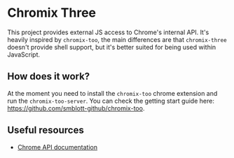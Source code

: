 # Chromix Three

This project provides external JS access to Chrome's internal API.
It's heavily inspired by `chromix-too`, the main differences are that
`chromix-three` doesn't provide shell support, but it's better suited
for being used within JavaScript.

## How does it work?

At the moment you need to install the `chromix-too` chrome extension and run
the `chromix-too-server`. You can check the getting start guide here: https://github.com/smblott-github/chromix-too.

## Useful resources

- [Chrome API documentation](https://developer.chrome.com/extensions/api_index)
